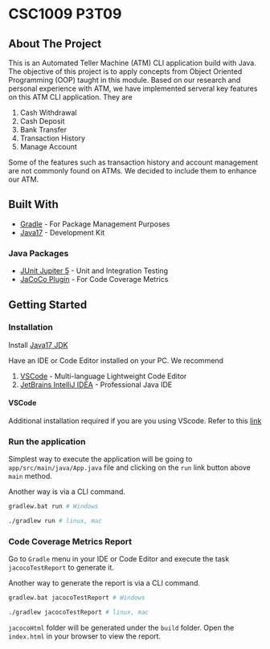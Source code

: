 # CSC1009 P3T09

## About The Project

This is an Automated Teller Machine (ATM) CLI application build with Java. The objective of this project is to apply concepts from Object Oriented Programming (OOP) taught in this module. Based on our research and personal experience with ATM, we have implemented serveral key features on this ATM CLI application. They are

1. Cash Withdrawal
2. Cash Deposit
3. Bank Transfer
4. Transaction History
5. Manage Account

Some of the features such as transaction history and account management are not commonly found on ATMs. We decided to include them to enhance our ATM.

## Built With

- [Gradle](https://gradle.org/) - For Package Management Purposes
- [Java17](https://adoptium.net/) - Development Kit

### Java Packages

- [JUnit Jupiter 5](https://junit.org/junit5/) - Unit and Integration Testing
- [JaCoCo Plugin](https://docs.gradle.org/current/userguide/jacoco_plugin.html) - For Code Coverage Metrics

## Getting Started

### Installation

Install [Java17 JDK](https://adoptium.net/)

Have an IDE or Code Editor installed on your PC. We recommend

1. [VSCode](https://code.visualstudio.com/) - Multi-language Lightweight Code Editor
2. [JetBrains IntelliJ IDEA](https://www.jetbrains.com/idea/) - Professional Java IDE

#### VSCode

Additional installation required if you are you using VScode. Refer to this [link](https://code.visualstudio.com/docs/languages/java)

### Run the application

Simplest way to execute the application will be going to `app/src/main/java/App.java` file and clicking on the `run` link button above `main` method.

Another way is via a CLI command.

```bash
gradlew.bat run # Windows

./gradlew run # linux, mac
```

### Code Coverage Metrics Report

Go to `Gradle` menu in your IDE or Code Editor and execute the task `jacocoTestReport` to generate it.

Another way to generate the report is via a CLI command.

```bash
gradlew.bat jacocoTestReport # Windows

./gradlew jacocoTestReport # linux, mac
```

`jacocoHtml` folder will be generated under the `build` folder. Open the `index.html` in your browser to view the report.
